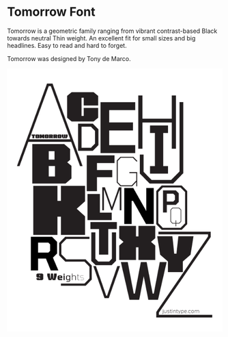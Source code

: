 #  Tomorrow Font

Tomorrow is a geometric family ranging from vibrant contrast-based Black towards neutral Thin weight. An excellent fit for small sizes and big headlines. Easy to read and hard to forget.

Tomorrow was designed by Tony de Marco. 

![a-z](assets/Tomorrow-A-Z.png)
